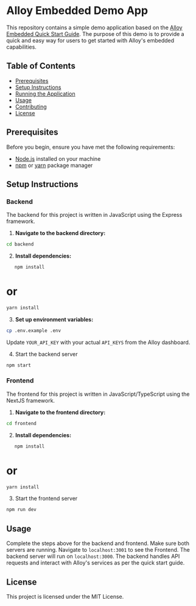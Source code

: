 # Alloy Embedded Demo App

This repository contains a simple demo application based on the [Alloy Embedded Quick Start Guide](https://docs.runalloy.com/docs/embedded-quick-start). The purpose of this demo is to provide a quick and easy way for users to get started with Alloy's embedded capabilities.

## Table of Contents

- [Prerequisites](#prerequisites)
- [Setup Instructions](#setup-instructions)
- [Running the Application](#running-the-application)
- [Usage](#usage)
- [Contributing](#contributing)
- [License](#license)

## Prerequisites

Before you begin, ensure you have met the following requirements:

- [Node.js](https://nodejs.org/en/download/) installed on your machine
- [npm](https://www.npmjs.com/get-npm) or [yarn](https://yarnpkg.com/getting-started/install) package manager

## Setup Instructions

### Backend

The backend for this project is written in JavaScript using the Express framework.

1. **Navigate to the backend directory:**

```sh
cd backend
```

2. **Install dependencies:**

```sh
   npm install
```

# or

```sh
yarn install
```

3. **Set up environment variables:**

```sh
cp .env.example .env
```

Update `YOUR_API_KEY` with your actual `API_KEYS` from the Alloy dashboard.

4. Start the backend server

```sh
npm start
```

### Frontend

The frontend for this project is written in JavaScript/TypeScript using the NextJS framework.

1. **Navigate to the frontend directory:**

```sh
cd frontend
```

2. **Install dependencies:**

```sh
   npm install
```

# or

```sh
yarn install
```

3. Start the frontend server

```sh
npm run dev
```

## Usage

Complete the steps above for the backend and frontend. Make sure both servers are running. Navigate to `localhost:3001` to see the Frontend. The backend server will run on `localhost:3000`. The backend handles API requests and interact with Alloy's services as per the quick start guide.

## License

This project is licensed under the MIT License.
